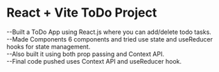 # React + Vite ToDo Project
--Built a ToDo App using React.js where you can add/delete todo tasks. 
</br>--Made Components 6 components and tried use state and useReducer hooks for state management.
</br>--Also built it using both prop passing and Context API.
</br>--Final code pushed uses Context API and useReducer hook.
